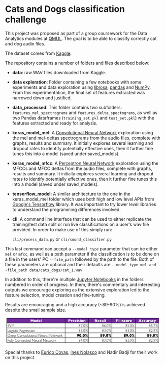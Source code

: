 
# Cats and Dogs classification challenge

This project was proposed as part of a group coursework for the Data Analytics modules at [QMUL](https://www.qmul.ac.uk/). The goal is to be able to classify correctly cat and dog audio files.

The dataset comes from [Kaggle](https://www.kaggle.com/mmoreaux/audio-cats-and-dogs).

The repository contains a number of folders and files described below:

* **data**: raw WAV files downloaded from Kaggle.
* **data exploration**:  Folder containing a few notebooks with some experiments and data exploration using [librosa](https://librosa.github.io/), [pandas](https://pandas.pydata.org/) and [NumPy](http://www.numpy.org/). From this experimentation, the final set of features extracted was narrowed down and justified.
* **data_processed**: This folder contains two subfolders: `features_mel_spectrograms` and `features_delta_spectograms`, as well as two Pandas dataframes (`training_set.pkl` and `test_set.pkl`) with the features extracted and ready for analysis.
* **keras_model_mel**: A [Convolutional Neural Network](https://en.wikipedia.org/wiki/Convolutional_neural_network) exploration using the mel and mel-deltas spectrograms from the audio files, complete with graphs, results and summary. It initially explores several learning and dropout rates to identify potentially effective ones, then it further fine tunes this into a model (saved under saved_models).
* **keras_model_mfcc**: A [Perceptron Neural Network](https://en.wikipedia.org/wiki/Perceptron) exploration using the MFCCs and MFCC deltas from the audio files, complete with graphs, results and summary. It initially explores several learning and dropout rates to identify potentially effective ones, then it further fine tunes this into a model (saved under saved_models).
* **tensorflow_model**: A similar architecture to the one in the keras_model_mel folder which uses both high and low level APIs from [Google's Tensorflow](https://www.tensorflow.org/) library. It was important to try lower level libraries to understand the programming differences involved.
* **cli**: A command line interface that can be used to either replicate the training/test data split or run live classifications on a user's wav file provided. In order to make use of this simply run:

	`cli/process_data.py` or `cli/sound_classifier.py`

This last command can accept a `--model_type` parameter that can be either `mel` or `mfcc`, as well as a path parameter if the classification is to be done on a file in the users' PC `--file_path` followed by the path to the file. Both of these parameters are optional and their defaults are
`--model_type mel and --file_path data/cats_dogs/cat_1.wav`

In addition to this, there're multiple [Jupyter Notebooks](http://jupyter.org/) in the folders numbered in order of progress. In them, there's commentary and interesting outputs we encourage exploring as the extensive exploration led to the feature selection,  model creation and fine-tuning.

Results are encouraging and a high accuracy (~89-90%) is achieved despite the small sample size.

![results summary](results_summary.png)

Special thanks to [Eurico Covas](https://github.com/euricocovas), [Ines Nolasco](https://github.com/madzimia) and Nadir Badji for their work on this project
